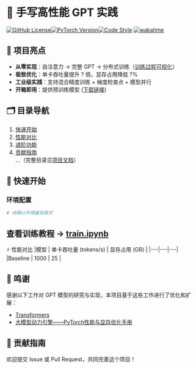 # 🚀 手写高性能 GPT 实践

[![GitHub License](https://img.shields.io/badge/license-MIT-blue.svg)](https://github.com/your-repo/high-performance-gpt/blob/main/LICENSE)[![PyTorch Version](https://img.shields.io/badge/PyTorch-2.0+-red.svg)](https://pytorch.org/)[![Code Style](https://img.shields.io/badge/code%20style-black-000000.svg)](https://github.com/psf/black)
[![wakatime](https://wakatime.com/badge/github/FLFoxMail/FGPT.svg)](https://wakatime.com/badge/github/FLFoxMail/FGPT)

## 📌 项目亮点
- ​**从零实现**：自注意力 → 完整 GPT → 分布式训练（[训练过程可视化](docs/training_curve.gif)）
- ​**极致优化**：单卡吞吐量提升 ? 倍，显存占用降低 ?%
- ​**工业级实践**：支持混合精度训练 + 梯度检查点 + 模型并行
- ​**开箱即用**：提供预训练模型 ([下载链接](https://example.com/pretrained_models))

## 🗂️ 目录导航
1. [快速开始](#🚀-快速开始)
2. [性能对比](#⚡-性能对比)  
3. [进阶功能](#🔧-进阶功能)
4. [贡献指南](#🤝-贡献指南)  
...（完整目录见[项目文档](docs/README.md)）

## 🚀 快速开始
### 环境配置
```bash
# 待确认环境最低需求
```
## 查看训练教程 → [train.ipynb](examples/train.ipynb)
⚡ 性能对比
|模型 | 单卡吞吐量 (tokens/s) | 显存占用 (GB) |
|---|---|---|
|Baseline | 1000 | 25 |

## 🌟 鸣谢
感谢以下工作对 GPT 模型的研究与实现，本项目基于这些工作进行了优化和扩展：
- [Transformers](https://github.com/huggingface/transformers)
- [大模型动力引擎——PyTorch性能与显存优化手册](http://www.tup.tsinghua.edu.cn/booksCenter/book_10581501.html#)

## 🤝 贡献指南
欢迎提交 Issue 或 Pull Request，共同完善这个项目！